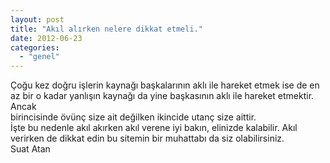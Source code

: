 ```yaml
---
layout: post
title: "Akıl alırken nelere dikkat etmeli."
date: 2012-06-23
categories: 
  - "genel"
---
```


Çoğu kez doğru işlerin kaynağı başkalarının aklı ile hareket etmek ise de en az bir o kadar yanlışın kaynağı da yine başkasının aklı ile hareket etmektir. Ancak  
birincisinde övünç size ait değilken ikincide utanç size aittir.  
İşte bu nedenle akıl akırken akıl verene iyi bakın, elinizde kalabilir. Akıl verirken de dikkat edin bu sitemin bir muhattabı da siz olabilirsiniz.  
Suat Atan
